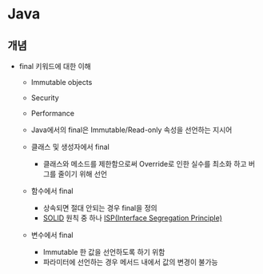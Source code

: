 # Java

## 개념

- final 키워드에 대한 이해

    - Immutable objects
    - Security
    - Performance
    - Java에서의 final은 Immutable/Read-only 속성을 선언하는 지시어

    - 클래스 및 생성자에서 final
        - 클래스와 메소드를 제한함으로써 Override로 인한 실수를 최소화 하고 버그를 줄이기 위해 선언

    - 함수에서 final
        - 상속되면 절대 안되는 경우 final을 정의
        - [SOLID](https://www.baeldung.com/solid-principles) 원칙 중
          하나 [ISP(Interface Segregation Principle)](https://www.baeldung.com/java-interface-segregation)

    - 변수에서 final
        - Immutable 한 값을 선언하도록 하기 위함
        - 파라미터에 선언하는 경우 메서드 내에서 값의 변경이 불가능
